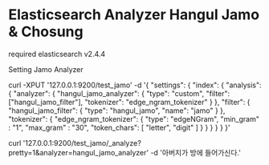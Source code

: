 # Elasticsearch Analyzer Hangul Jamo & Chosung

required elasticsearch v2.4.4

Setting Jamo Analyzer

curl -XPUT '127.0.0.1:9200/test_jamo' -d '{
  "settings": {
    "index": {
      "analysis": {
        "analyzer": {
          "hangul_jamo_analyzer": {
            "type": "custom",
            "filter": ["hangul_jamo_filter"],
            "tokenizer": "edge_ngram_tokenizer"
          }
        },
        "filter": {
          "hangul_jamo_filter": {
            "type": "hangul_jamo",
            "name": "jamo"
          }
        },
        "tokenizer": {
          "edge_ngram_tokenizer": {
            "type": "edgeNGram",
            "min_gram" : "1",
            "max_gram" : "30",
            "token_chars": [ "letter", "digit" ]
          }
        }
      }
    }
  }
}'

curl '127.0.0.1:9200/test_jamo/_analyze?pretty=1&analyzer=hangul_jamo_analyzer' -d '아버지가 방에 들어가신다.'
